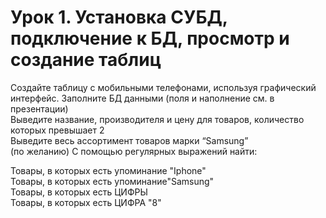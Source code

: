 # Урок 1. Установка СУБД, подключение к БД, просмотр и создание таблиц               
Создайте таблицу с мобильными телефонами, используя графический интерфейс. Заполните БД данными (поля и наполнение см. в презентации)                
Выведите название, производителя и цену для товаров, количество которых превышает 2                        
Выведите весь ассортимент товаров марки “Samsung”                    
(по желанию) С помощью регулярных выражений найти:                    
                             
Товары, в которых есть упоминание "Iphone"                  
Товары, в которых есть упоминание"Samsung"                    
Товары, в которых есть ЦИФРЫ                    
Товары, в которых есть ЦИФРА "8"                       
